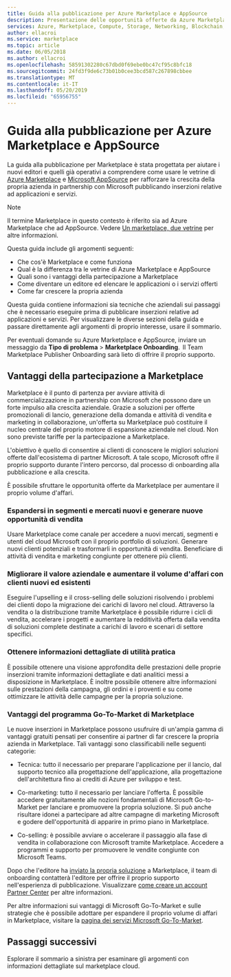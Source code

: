 ```yaml
---
title: Guida alla pubblicazione per Azure Marketplace e AppSource
description: Presentazione delle opportunità offerte da Azure Marketplace e Microsoft AppSource agli editori di app e servizi.
services: Azure, Marketplace, Compute, Storage, Networking, Blockchain, Security
author: ellacroi
ms.service: marketplace
ms.topic: article
ms.date: 06/05/2018
ms.author: ellacroi
ms.openlocfilehash: 58591302280c67dbd0f69ebe0bc47cf95c8bfc18
ms.sourcegitcommit: 24fd3f9de6c73b01b0cee3bcd587c267898cbbee
ms.translationtype: MT
ms.contentlocale: it-IT
ms.lasthandoff: 05/20/2019
ms.locfileid: "65956755"
---
```

# <a name="azure-marketplace-and-appsource-publishing-guide"></a>Guida alla pubblicazione per Azure Marketplace e AppSource

La guida alla pubblicazione per Marketplace è stata progettata per aiutare i nuovi editori e quelli già operativi a comprendere come usare le vetrine di [Azure Marketplace](https://azuremarketplace.microsoft.com) e [Microsoft AppSource](https://appsource.microsoft.com) per rafforzare la crescita della propria azienda in partnership con Microsoft pubblicando inserzioni relative ad applicazioni e servizi.

>[!Note]
>Il termine Marketplace in questo contesto è riferito sia ad Azure Marketplace che ad AppSource.  Vedere [Un marketplace, due vetrine](https://docs.microsoft.com/azure/marketplace/comparing-appsource-azure-marketplace) per altre informazioni.

Questa guida include gli argomenti seguenti: 
*   Che cos'è Marketplace e come funziona 
*   Qual è la differenza tra le vetrine di Azure Marketplace e AppSource 
*   Quali sono i vantaggi della partecipazione a Marketplace 
*   Come diventare un editore ed elencare le applicazioni o i servizi offerti 
*   Come far crescere la propria azienda 

Questa guida contiene informazioni sia tecniche che aziendali sui passaggi che è necessario eseguire prima di pubblicare inserzioni relative ad applicazioni e servizi. Per visualizzare le diverse sezioni della guida e passare direttamente agli argomenti di proprio interesse, usare il sommario.

Per eventuali domande su Azure Marketplace e AppSource, inviare un messaggio da **Tipo di problema** > **Marketplace Onboarding**.  Il Team Marketplace Publisher Onboarding sarà lieto di offrire il proprio supporto. 

## <a name="benefits-of-participating-in-the-marketplace"></a>Vantaggi della partecipazione a Marketplace 

Marketplace è il punto di partenza per avviare attività di commercializzazione in partnership con Microsoft che possono dare un forte impulso alla crescita aziendale. Grazie a soluzioni per offerte promozionali di lancio, generazione della domanda e attività di vendita e marketing in collaborazione, un'offerta su Marketplace può costituire il nucleo centrale del proprio motore di espansione aziendale nel cloud. Non sono previste tariffe per la partecipazione a Marketplace.

L'obiettivo è quello di consentire ai clienti di conoscere le migliori soluzioni offerte dall'ecosistema di partner Microsoft. A tale scopo, Microsoft offre il proprio supporto durante l'intero percorso, dal processo di onboarding alla pubblicazione e alla crescita. 

È possibile sfruttare le opportunità offerte da Marketplace per aumentare il proprio volume d'affari.

### <a name="expand-to-new-markets-and-segments-and-generate-new-sales-opportunities"></a>Espandersi in segmenti e mercati nuovi e generare nuove opportunità di vendita

Usare Marketplace come canale per accedere a nuovi mercati, segmenti e utenti del cloud Microsoft con il proprio portfolio di soluzioni. Generare nuovi clienti potenziali e trasformarli in opportunità di vendita. Beneficiare di attività di vendita e marketing congiunte per ottenere più clienti.

### <a name="enhance-business-value-and-increase-deal-size-with-existing-and-new-customers"></a>Migliorare il valore aziendale e aumentare il volume d'affari con clienti nuovi ed esistenti 

Eseguire l'upselling e il cross-selling delle soluzioni risolvendo i problemi dei clienti dopo la migrazione dei carichi di lavoro nel cloud. Attraverso la vendita o la distribuzione tramite Marketplace è possibile ridurre i cicli di vendita, accelerare i progetti e aumentare la redditività offerta dalla vendita di soluzioni complete destinate a carichi di lavoro e scenari di settore specifici. 

### <a name="get-actionable-insights"></a>Ottenere informazioni dettagliate di utilità pratica 

È possibile ottenere una visione approfondita delle prestazioni delle proprie inserzioni tramite informazioni dettagliate e dati analitici messi a disposizione in Marketplace. È inoltre possibile ottenere altre informazioni sulle prestazioni della campagna, gli ordini e i proventi e su come ottimizzare le attività delle campagne per la propria soluzione.

### <a name="marketplace-go-to-market-benefits"></a>Vantaggi del programma Go-To-Market di Marketplace 

Le nuove inserzioni in Marketplace possono usufruire di un'ampia gamma di vantaggi gratuiti pensati per consentire ai partner di far crescere la propria azienda in Marketplace. Tali vantaggi sono classificabili nelle seguenti categorie: 

*   Tecnica: tutto il necessario per preparare l'applicazione per il lancio, dal supporto tecnico alla progettazione dell'applicazione, alla progettazione dell'architettura fino ai crediti di Azure per sviluppo e test. 

*   Co-marketing: tutto il necessario per lanciare l'offerta. È possibile accedere gratuitamente alle nozioni fondamentali di Microsoft Go-to-Market per lanciare e promuovere la propria soluzione. Si può anche risultare idonei a partecipare ad altre campagne di marketing Microsoft e godere dell'opportunità di apparire in primo piano in Marketplace.

*   Co-selling: è possibile avviare o accelerare il passaggio alla fase di vendita in collaborazione con Microsoft tramite Marketplace. Accedere a programmi e supporto per promuovere le vendite congiunte con Microsoft Teams.

Dopo che l'editore ha [inviato la propria soluzione](https://partner.microsoft.com/dashboard/account/v3/enrollment/introduction/azureisv) a Marketplace, il team di onboarding contatterà l'editore per offrire il proprio supporto nell'esperienza di pubblicazione.  Visualizzare [come creare un account Partner Center](https://docs.microsoft.com/azure/marketplace/partner-center-portal/create-account) per altre informazioni.

Per altre informazioni sui vantaggi di Microsoft Go-To-Market e sulle strategie che è possibile adottare per espandere il proprio volume di affari in Marketplace, visitare la [pagina dei servizi Microsoft Go-To-Market](https://partner.microsoft.com/reach-customers/gtm).

## <a name="next-steps"></a>Passaggi successivi

Esplorare il sommario a sinistra per esaminare gli argomenti con informazioni dettagliate sul marketplace cloud. 
